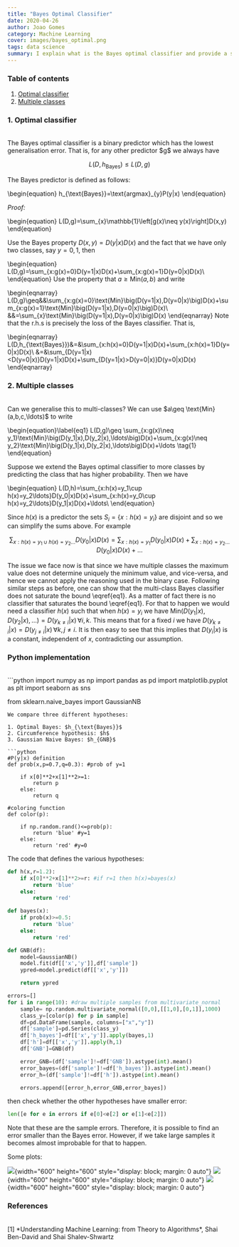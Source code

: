 ```yaml
---
title: "Bayes Optimal Classifier"
date: 2020-04-26
author: Joao Gomes
category: Machine Learning
cover: images/bayes_optimal.png
tags: data science
summary: I explain what is the Bayes optimal classifier and provide a simple numerical example.
---
```

### **Table of contents**

1. [Optimal classifier](#bayes)
2. [Multiple classes](#multiclass)

<a name="bayes"></a>
### <span style="color:dark"> **1. Optimal classifier** </span>
<br/>
The Bayes optimal classifier is a binary predictor which has the lowest generalisation error. That is, for any other predictor $g$ we always have

$$L(D,h_{\text{Bayes}})\leq L(D,g)$$

The Bayes predictor is defined as follows:

\begin{equation}
h_{\text{Bayes}}=\text{argmax}_{y}P(y|x)
\end{equation}

*Proof:*

\begin{equation}
L(D,g)=\sum_{x}\mathbb{1}\left[g(x)\neq y(x)\right]D(x,y)
\end{equation}

Use the Bayes property $D(x,y)=D(y|x)D(x)$ and the fact that we have only two classes, say $y=0,1$, then

\begin{equation}
L(D,g)=\sum_{x:g(x)=0}D(y=1|x)D(x)+\sum_{x:g(x)=1}D(y=0|x)D(x)\\
\end{equation}
Use the property that $a\geq \text{Min}(a,b)$ and write

\begin{eqnarray}
L(D,g)\geq&&\sum_{x:g(x)=0}\text{Min}\big(D(y=1|x),D(y=0|x)\big)D(x)+\sum_{x:g(x)=1}\text{Min}\big(D(y=1|x),D(y=0|x)\big)D(x)\\
&&=\sum_{x}\text{Min}\big(D(y=1|x),D(y=0|x)\big)D(x)
\end{eqnarray}
Note that the r.h.s is precisely the loss of the Bayes classifier. That  is,

\begin{eqnarray}
L(D,h_{\text{Bayes}})&=&\sum_{x:h(x)=0}D(y=1|x)D(x)+\sum_{x:h(x)=1}D(y=0|x)D(x)\\
&=&\sum_{D(y=1|x)<D(y=0|x)}D(y=1|x)D(x)+\sum_{D(y=1|x)>D(y=0|x)}D(y=0|x)D(x)
\end{eqnarray}

<a name="multiclass"></a>
### <span style="color:dark"> **2. Multiple classes** </span>
<br/>
Can we generalise this to multi-classes? We can use $a\geq \text{Min}(a,b,c,\ldots)$ to write

\begin{equation}\label{eq1}
L(D,g)\geq \sum_{x:g(x)\neq y_1}\text{Min}\big(D(y_1|x),D(y_2|x),\ldots\big)D(x)+\sum_{x:g(x)\neq y_2}\text{Min}\big(D(y_1|x),D(y_2|x),\ldots\big)D(x)+\ldots \tag{1}
\end{equation}

Suppose we extend the Bayes optimal classifier to more classes by predicting the class that has higher probability. Then we have

\begin{equation}
L(D,h)=\sum_{x:h(x)=y_1\cup h(x)=y_2\ldots}D(y_0|x)D(x)+\sum_{x:h(x)=y_0\cup h(x)=y_2\ldots}D(y_1|x)D(x)+\ldots\\
\end{equation}

Since $h(x)$ is a predictor the sets $S_i=\{x:h(x)=y_i\}$ are disjoint and so we can simplify the sums above. For example

$$\sum_{x:h(x)=y_1\cup h(x)=y_2\ldots}D(y_0|x)D(x)=\sum_{x:h(x)=y_1}D(y_0|x)D(x)+\sum_{x:h(x)=y_2\ldots}D(y_0|x)D(x)+\ldots$$

The issue we face now is that since we have multiple classes the maximum value does not determine uniquely the minimum value, and vice-versa, and hence we cannot apply the reasoning used in the binary case. Following similar steps as before, one can show that the multi-class Bayes classifier does not saturate the bound \eqref{eq1}. As a matter of fact there is no classifier that saturates the bound \eqref{eq1}. For that to happen we would need a classifier $h(x)$ such that when $h(x)=y_i$ we have $\text{Min}\big(D(y_1|x),D(y_2|x),\ldots\big)=D(y_{k\neq i}|x)\,\forall i,k$. This means that for a fixed $i$ we have $D(y_{k\neq i}|x)=D(y_{j\neq i}|x)\, \forall k,j\neq i$. It is then easy to see that this implies that $D(y_i|x)$ is a constant, independent of $x$, contradicting our assumption.

### **Python implementation**
<br/>
```python
import numpy as np
import pandas as pd
import matplotlib.pyplot as plt
import seaborn as sns

from sklearn.naive_bayes import GaussianNB
```
We compare three different hypotheses:

1. Optimal Bayes: $h_{\text{Bayes}}$
2. Circumference hypothesis: $h$
3. Gaussian Naive Bayes: $h_{GNB}$

```python
#P(y|x) definition
def prob(x,p=0.7,q=0.3): #prob of y=1

    if x[0]**2+x[1]**2>=1:
        return p
    else:
        return q

#coloring function
def color(p):

    if np.random.rand()<=prob(p):
        return 'blue' #y=1
    else:
        return 'red' #y=0
```
The code that defines the various hypotheses:

```python
def h(x,r=1.2):
    if x[0]**2+x[1]**2>=r: #if r=1 then h(x)=bayes(x)
        return 'blue'
    else:
        return 'red'

def bayes(x):
    if prob(x)>=0.5:
        return 'blue'
    else:
        return 'red'

def GNB(df):
    model=GaussianNB()
    model.fit(df[['x','y']],df['sample'])
    ypred=model.predict(df[['x','y']])

    return ypred
```

```python
errors=[]
for i in range(10): #draw multiple samples from multivariate_normal
    sample= np.random.multivariate_normal([0,0],[[1,0],[0,1]],1000)
    class_y=[color(p) for p in sample]
    df=pd.DataFrame(sample, columns=["x","y"])
    df['sample']=pd.Series(class_y)
    df['h_bayes']=df[['x','y']].apply(bayes,1)
    df['h']=df[['x','y']].apply(h,1)
    df['GNB']=GNB(df)

    error_GNB=(df['sample']!=df['GNB']).astype(int).mean()
    error_bayes=(df['sample']!=df['h_bayes']).astype(int).mean()
    error_h=(df['sample']!=df['h']).astype(int).mean()

    errors.append([error_h,error_GNB,error_bayes])
```
then check whether the other hypotheses have smaller error:
```python
len([e for e in errors if e[0]<e[2] or e[1]<e[2]])
```
Note that these are the sample errors. Therefore, it is possible to find an error smaller than the Bayes error. However, if we take large samples it becomes almost improbable for that to happen.

Some plots:

![](/images/bayes_sample.png){width="600" height="600" style="display: block; margin: 0 auto"}
![](/images/optimal_bayes.png){width="600" height="600" style="display: block; margin: 0 auto"}
![](/images/optimal_bayes_GNB.png){width="600" height="600" style="display: block; margin: 0 auto"}


### **References**
<br/>
[1] *Understanding Machine Learning: from Theory to Algorithms*, Shai Ben-David and Shai Shalev-Shwartz

